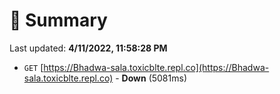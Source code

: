 # 📖 Summary
Last updated: **4/11/2022, 11:58:28 PM**

- `GET` [https://Bhadwa-sala.toxicblte.repl.co](https://Bhadwa-sala.toxicblte.repl.co) - **Down** (5081ms)

